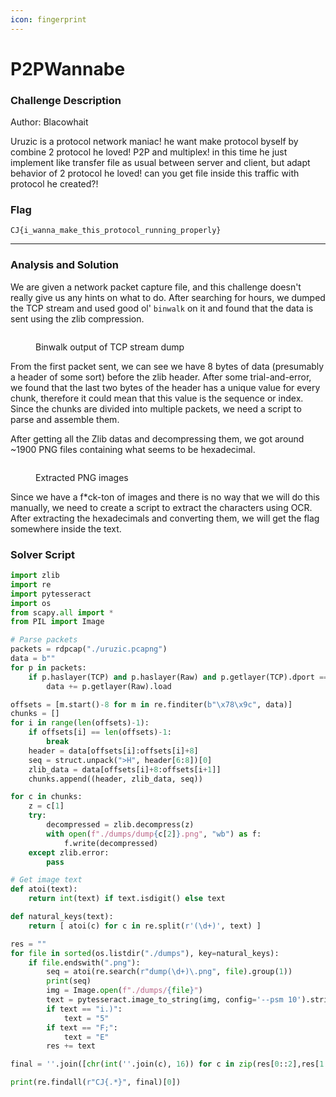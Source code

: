 ```yaml
---
icon: fingerprint
---
```


# P2PWannabe

### Challenge Description

Author: Blacowhait

Uruzic is a protocol network maniac! he want make protocol byself by combine 2 protocol he loved! P2P and multiplex! in this time he just implement like transfer file as usual between server and client, but adapt behavior of 2 protocol he loved! can you get file inside this traffic with protocol he created?!

### Flag

`CJ{i_wanna_make_this_protocol_running_properly}`

***

### Analysis and Solution

We are given a network packet capture file, and this challenge doesn't really give us any hints on what to do. After searching for hours, we dumped the TCP stream and used good ol' `binwalk` on it and found that the data is sent using the zlib compression.

<figure><img src="../../.gitbook/assets/image (57).png" alt=""><figcaption><p>Binwalk output of TCP stream dump</p></figcaption></figure>

From the first packet sent, we can see we have 8 bytes of data (presumably a header of some sort) before the zlib header. After some trial-and-error, we found that the last two bytes of the header has a unique value for every chunk, therefore it could mean that this value is the sequence or index. Since the chunks are divided into multiple packets, we need a script to parse and assemble them.

After getting all the Zlib datas and decompressing them, we got around \~1900 PNG files containing what seems to be hexadecimal.

<figure><img src="../../.gitbook/assets/image (58).png" alt=""><figcaption><p>Extracted PNG images</p></figcaption></figure>

Since we have a f\*ck-ton of images and there is no way that we will do this manually, we need to create a script to extract the characters using OCR. After extracting the hexadecimals and converting them, we will get the flag somewhere inside the text.

### Solver Script

```python
import zlib
import re
import pytesseract
import os
from scapy.all import *
from PIL import Image

# Parse packets
packets = rdpcap("./uruzic.pcapng")
data = b""
for p in packets:
    if p.haslayer(TCP) and p.haslayer(Raw) and p.getlayer(TCP).dport == 8081 and p.getlayer(TCP).flags == 0x18:
        data += p.getlayer(Raw).load

offsets = [m.start()-8 for m in re.finditer(b"\x78\x9c", data)]
chunks = []
for i in range(len(offsets)-1):
    if offsets[i] == len(offsets)-1:
        break
    header = data[offsets[i]:offsets[i]+8]
    seq = struct.unpack(">H", header[6:8])[0]
    zlib_data = data[offsets[i]+8:offsets[i+1]]
    chunks.append((header, zlib_data, seq))

for c in chunks:
    z = c[1]
    try:
        decompressed = zlib.decompress(z)
        with open(f"./dumps/dump{c[2]}.png", "wb") as f:
            f.write(decompressed)
    except zlib.error:
        pass

# Get image text
def atoi(text):
    return int(text) if text.isdigit() else text

def natural_keys(text):
    return [ atoi(c) for c in re.split(r'(\d+)', text) ]

res = ""
for file in sorted(os.listdir("./dumps"), key=natural_keys):
    if file.endswith(".png"):
        seq = atoi(re.search(r"dump(\d+)\.png", file).group(1))
        print(seq)
        img = Image.open(f"./dumps/{file}")
        text = pytesseract.image_to_string(img, config='--psm 10').strip()
        if text == "i.)":
            text = "5"
        if text == "F;":
            text = "E"
        res += text

final = ''.join([chr(int(''.join(c), 16)) for c in zip(res[0::2],res[1::2])]) 

print(re.findall(r"CJ{.*}", final)[0])

```

